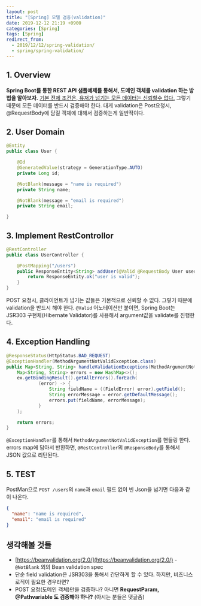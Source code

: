 ```yaml
---
layout: post
title: "[Spring] 모델 검증(validation)"
date: 2019-12-12 21:19 +0900
categories: [Spring]
tags: [Spring]
redirect_from:
  - 2019/12/12/spring-validation/
  - spring/spring-validation/
---
```


## 1. Overview

**Spring Boot를 통한 REST API 샘플예제를 통해서, 도메인 객체를 validation 하는 방법을 알아보자.**
<u>기본 전제 조건은, 유저가 넘기는 모든 데이터는 신뢰할수 없다.</u> 그렇기 때문에 모든 데이터를 반드시 검증해야 한다.
대게 validation은 Post요청시, @RequestBody에 담길 객체에 대해서 검증하는게 일반적이다.

## 2. User Domain

```java
@Entity
public class User {

    @Id
    @GeneratedValue(strategy = GenerationType.AUTO)
    private Long id;

    @NotBlank(message = "name is required")
    private String name;

    @NotBlank(message = "email is required")
    private String email;

}
```

## 3. Implement RestControllor

```java
@RestController
public class UserController {

    @PostMapping("/users")
    public ResponseEntity<String> addUser(@Valid @RequestBody User user) {
        return ResponseEntity.ok("user is valid");
    }
}
```

POST 요청시, 클라이언트가 넘기는 값들은 기본적으로 신뢰할 수 없다. 그렇기 때문에 validation을 반드시 해야 한다. `@Valid` 어노테이션만 붙이면, Spring Boot는 JSR303 구현체(Hibernate Validator)를 사용해서 argument값을 validate를 진행한다.

## 4. Exception Handling

```java
@ResponseStatus(HttpStatus.BAD_REQUEST)
@ExceptionHandler(MethodArgumentNotValidException.class)
public Map<String, String> handleValidationExceptions(MethodArgumentNotValidException ex) {
    Map<String, String> errors = new HashMap<>();
    ex.getBindingResult().getAllErrors().forEach(
            (error) -> {
                String fieldName = ((FieldError) error).getField();
                String errorMessage = error.getDefaultMessage();
                errors.put(fieldName, errorMessage);
            }
    );

    return errors;
}
```

`@ExceptionHandler`를 통해서 `MethodArgumentNotValidException`를 핸들링 한다. errors map에 담아서 반환하면, `@RestController`의 `@ResponseBody`를 통해서 JSON 값으로 리턴된다.

## 5. TEST

PostMan으로 `POST /users`의 `name`과 `email` 필드 없이 빈 Json을 넘기면 다음과 같이 나온다.

```json
{
  "name": "name is required",
  "email": "email is required"
}
```

## 생각해볼 것들

- [https://beanvalidation.org/2.0/](https://beanvalidation.org/2.0/) - `@NotBlank` 외의 Bean validation spec
- 단순 field validation은 JSR303을 통해서 간단하게 할 수 있다. 하지만, 비즈니스 로직이 필요한 경우라면?
- POST 요청(도메인 객체)만을 검증하나? 아니면 **RequestParam, @Pathvariable 도 검증해야 하나?** (아시는 분들은 댓글좀)
